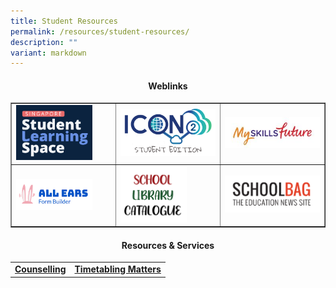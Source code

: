 ```yaml
---
title: Student Resources
permalink: /resources/student-resources/
description: ""
variant: markdown
---
```

<h4 style="text-align: center;"><strong>Weblinks</strong></h4>
<table style="border-collapse: collapse; width: 100%;" border="1">
<tbody>
<tr>
<td style="width: 33.3333%;"><a href="https://vle.learning.moe.edu.sg/login" target="_blank" rel="noopener"><img style="width: 80%;" src="/images/Resources/Student/srr1.png"></a></td>
<td style="width: 33.3333%;"><a href="https://workspace.google.com/dashboard" target="_blank" rel="noopener"><img src="/images/Resources/Student/srr2.png"></a></td>
<td style="width: 33.3333%;"><a href="http://www.myskillsfuture.sg/secondary" target="_blank" rel="noopener"><img src="/images/Resources/Student/srr3.jpg"></a></td>
</tr>
	<tr>
		<td style="width: 33.3333%;"><a href="https://forms.moe.edu.sg/" target="_blank" rel="noopener"><img style="width: 80%;" src="/images/Resources/Student/allears.png"></a></td>
		<td style="width: 10%;">
			<a href="https://schoolibrary.moe.edu.sg/tanjongkatonggirls/cgi-bin/spydus.exe/MSGTRN/WPAC/HOME" target="_blank" rel="noopener"><img style="width: 70%;" src="/images/Resources/Student/liblogo.png"></a></td>
			<td style="width: 33.3333%;"><a href="https://www.schoolbag.edu.sg/" target="_blank" rel="noopener"><img src="/images/pr2.png"></a></td>
</tr>
	</tbody>
</table>

<h4 style="text-align: center;"><strong>Resources &amp; Services</strong></h4>
<table>
	<tbody>
		<tr>
			<td style="text-align: center;"><a href="/learning-at-tkgs/student-development/student-well-being/counselling/" target="_blank" rel="noopener"><strong>Counselling</strong></a></td>
			<td style="text-align: center;"> <a href="https://vle.learning.moe.edu.sg/login" target="_blank" rel="noopener"><strong>Timetabling Matters</strong>
		</a></td></tr>
	</tbody>
	</table>